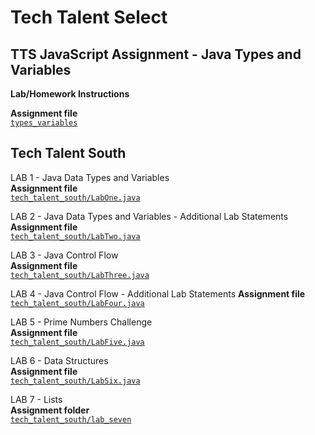 # Tech Talent Select

## TTS JavaScript Assignment - Java Types and Variables

**Lab/Homework Instructions** 

**Assignment file**   
[`types_variables`](types_variables)

## Tech Talent South

LAB 1 - Java Data Types and Variables  
**Assignment file**   
[`tech_talent_south/LabOne.java`](tech_talent_south/LabOne.java)

LAB 2 - Java Data Types and Variables - Additional Lab Statements   
**Assignment file**   
[`tech_talent_south/LabTwo.java`](tech_talent_south/LabTwo.java)

LAB 3 - Java Control Flow  
**Assignment file**   
[`tech_talent_south/LabThree.java`](tech_talent_south/LabThree.java)

LAB 4 - Java Control Flow - Additional Lab Statements
**Assignment file**   
[`tech_talent_south/LabFour.java`](tech_talent_south/LabFour.java)
  
LAB 5 - Prime Numbers Challenge  
**Assignment file**   
[`tech_talent_south/LabFive.java`](tech_talent_south/LabFive.java)

LAB 6 - Data Structures  
**Assignment file**   
[`tech_talent_south/LabSix.java`](tech_talent_south/LabSix.java)
 
LAB 7 - Lists  
**Assignment folder**   
[`tech_talent_south/lab_seven`](tech_talent_south/lab_seven)